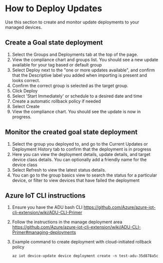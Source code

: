 # How to Deploy Updates

Use this section to create and monitor update deployments to your managed devices. 

## Create a Goal state deployment

1. Select the Groups and Deployments tab at the top of the page.
2. View the compliance chart and groups list. You should see a new update available for your tag based or default group
3. Select Deploy next to the "one or more updates available", and confirm that the Descriptive label you added when importing is present and looks correct.
4. Confirm the correct group is selected as the target group. 
5. Click Deploy
6. Select 'Start Immediately' or schedule to a desired date and time
7. Create a automatic rollback policy if needed
8. Select Create
9. View the compliance chart. You should see the update is now in progress.


## Monitor the created goal state deployment

1. Select the group you deployed to, and go to the Current Updates or Deployment History tab to confirm that the deployment is in progress
2. Here you can view the deployment details, update details, and target device class details. You can optionally add a friendly name for the device class
3. Select Refresh to view the latest status details. 
4. You can go to the group basics view to search the status for a particular device, or filter to view devices that have failed the deployment


## Azure IoT CLI instructions

1. Ensure you have the ADU bash CLI https://github.com/Azure/azure-iot-cli-extension/wiki/ADU-CLI-Primer 
2. Follow the instructions in the manage deployment area https://github.com/Azure/azure-iot-cli-extension/wiki/ADU-CLI-Primer#managing-deployments 
3. Example command to create deployment with cloud-initiated rollback policy
  
    ```markdown
    az iot device-update device deployment create -n test-adu-35d878a5c16248 -i myinstance1 --group-id MyGroup --deployment-id mydeployment1002 --update-provider digimaun --update-name adutest --update-version 1.0.0.2 --failed-count 10 --failed-percentage 20 --rollback-update-provider digimaun --rollback-update-name adutest --rollback-update-version 1.0.0.0
    ```
